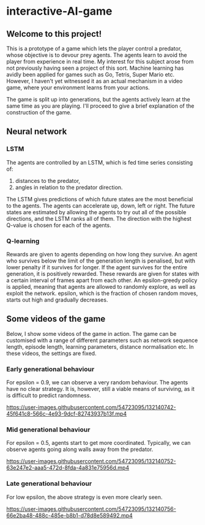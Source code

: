 # interactive-AI-game
## Welcome to this project!

This is a prototype of a game which lets the player control a predator, whose objective is to devour prey agents. The agents learn to avoid the player from experience in real time. My interest for this subject arose from not previously having seen a project of this sort. Machine learning has avidly been applied for games such as Go, Tetris, Super Mario etc. However, I haven't yet witnessed it as an actual mechanism in a video game, where your environment learns from your actions. 

The game is split up into generations, but the agents actively learn at the same time as you are playing. I'll proceed to give a brief explanation of the construction of the game.

## Neural network
### LSTM

The agents are controlled by an LSTM, which is fed time series consisting of:
1. distances to the predator,
2. angles in relation to the predator direction.

The LSTM gives predictions of which future states are the most beneficial to the agents. The agents can accelerate up, down, left or right. The future states are estimated by allowing the agents to try out all of the possible directions, and the LSTM ranks all of them. The direction with the highest Q-value is chosen for each of the agents.

### Q-learning

Rewards are given to agents depending on how long they survive. An agent who survives below the limit of the generation length is penalised, but with lower penalty if it survives for longer. If the agent survives for the entire generation, it is positively rewarded. These rewards are given for states with a certain interval of frames apart from each other. An epsilon-greedy policy is applied, meaning that agents are allowed to randomly explore, as well as exploit the network. epsilon, which is the fraction of chosen random moves, starts out high and gradually decreases. 

## Some videos of the game

Below, I show some videos of the game in action. The game can be customised with a range of different parameters such as network sequence length, episode length, learning parameters, distance normalisation etc. In these videos, the settings are fixed.

### Early generational behaviour
For epsilon = 0.9, we can observe a very random behaviour. The agents have no clear strategy. It is, however, still a viable means of surviving, as it is difficult to predict randomness. 

https://user-images.githubusercontent.com/54723095/132140742-45f641c8-566c-4e93-9dcf-82743937b13f.mp4


### Mid generational behaviour
For epsilon = 0.5, agents start to get more coordinated. Typically, we can observe agents going along walls away from the predator.

https://user-images.githubusercontent.com/54723095/132140752-63e247e2-aaa5-472d-8fda-4a831e75956d.mp4

### Late generational behaviour
For low epsilon, the above strategy is even more clearly seen.

https://user-images.githubusercontent.com/54723095/132140756-66e2ba48-488c-485e-b8b1-d78d8e589492.mp4
